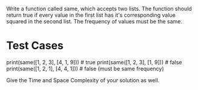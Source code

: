Write a function called same, which accepts two lists. The function should return true if every value in the first list has it's corresponding value squared in the second list. The frequency of values must be the same.


# Test Cases
print(same([1, 2, 3], [4, 1, 9])) # true
print(same([1, 2, 3], [1, 9])) # false
print(same([1, 2, 1], [4, 4, 1])) # false (must be same frequency)

Give the Time and Space Complexity of your solution as well.
